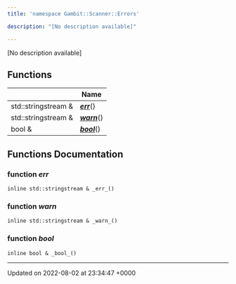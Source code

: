 ```yaml
---
title: 'namespace Gambit::Scanner::Errors'

description: "[No description available]"

---
```







[No description available]

## Functions

|                | Name           |
| -------------- | -------------- |
| std::stringstream & | **[_err_](/documentation/code/colliderbit_development/namespaces/namespacegambit_1_1scanner_1_1errors/#function--err-)**() |
| std::stringstream & | **[_warn_](/documentation/code/colliderbit_development/namespaces/namespacegambit_1_1scanner_1_1errors/#function--warn-)**() |
| bool & | **[_bool_](/documentation/code/colliderbit_development/namespaces/namespacegambit_1_1scanner_1_1errors/#function--bool-)**() |


## Functions Documentation

### function _err_

```
inline std::stringstream & _err_()
```


### function _warn_

```
inline std::stringstream & _warn_()
```


### function _bool_

```
inline bool & _bool_()
```






-------------------------------

Updated on 2022-08-02 at 23:34:47 +0000